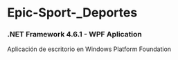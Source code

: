 # Epic-Sport-_Deportes

### .NET Framework 4.6.1 - WPF Aplication

Aplicación de escritorio en Windows Platform Foundation
